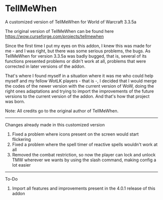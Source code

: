 TellMeWhen
===

A customized version of TellMeWhen for World of Warcraft 3.3.5a

The original version of TellMeWhen can be found here https://wow.curseforge.com/projects/tellmewhen

Since the first time I put my eyes on this addon, I knew this was made for me - and I was right, but there was some serious problems, the bugs. As TellMeWhen for version 3.3.5a was badly bugged, that is, several of its functions presented problems or didn't work at all, problems that were corrected in later versions of the addon.

That's where I found myself in a situation where it was me who could help myself and my fellow WotLK players - that is -, I decided that I would merge the codes of the newer version with the current version of WoW, doing the right ones adaptations and trying to import the improvements of the future versions to the current version of the addon. And that's how that project was born.

Note: All credits go to the original author of TellMeWhen.

-----
Changes already made in this customized version

1. Fixed a problem where icons present on the screen would start flickering
2. Fixed a problem where the spell timer of reactive spells wouldn't work at all
3. Removed the combat restriction, so now the player can lock and unlock TMW wherever we wants by using the slash command, making config a lot easier

-----
To-Do

1. Import all features and improvements present in the 4.0.1 release of this addon
